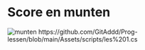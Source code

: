 # Score en munten
![munten]([https://github.com/GitAddd/Prog-lessen/blob/main/Assets/scripts/les%201.cs](https://github.com/GitAddd/Prog-lessen/blob/main/PROG%20-%20SampleScene%20-%20Windows%2C%20Mac%2C%20Linux%20-%20Unity%206%20(6000.0.33f1)_%20_DX11_%202025-05-16%2014-43-17.gif))
https://github.com/GitAddd/Prog-lessen/blob/main/Assets/scripts/les%201.cs
